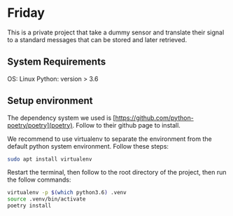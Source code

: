 # Friday
This is a private project that take a dummy sensor and translate their signal to a standard messages that can be stored and later retrieved.

## System Requirements
OS: Linux
Python: version > 3.6

## Setup environment
The dependency system we used is [https://github.com/python-poetry/poetry](poetry). Follow to their github page to install.

We recommend to use virtualenv to separate the environment from the default python system environment. Follow these steps:
```bash
sudo apt install virtualenv
```

Restart the terminal, then follow to the root directory of the project, then run the follow commands:
```bash
virtualenv -p $(which python3.6) .venv
source .venv/bin/activate
poetry install
```

